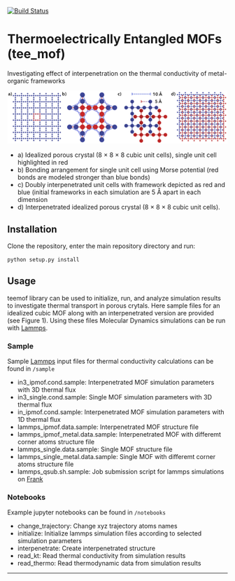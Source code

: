 [![Build Status](https://travis-ci.org/kbsezginel/tee_mof.svg?branch=master)](https://travis-ci.org/kbsezginel/tee_mof)
# Thermoelectrically Entangled MOFs (tee_mof)
Investigating effect of interpenetration on the thermal conductivity of metal-organic frameworks

![alt text][Fig1]

- a) Idealized porous crystal (8 × 8 × 8 cubic unit cells), single unit cell highlighted in red
- b) Bonding arrangement for single unit cell using Morse potential (red bonds are modeled stronger than blue bonds)
- c) Doubly interpenetrated unit cells with framework depicted as red and blue (initial frameworks in each simulation are 5 Å apart in each dimension
- d) Interpenetrated idealized porous crystal (8 × 8 × 8 cubic unit cells).

## Installation

Clone the repository, enter the main repository directory and run:

```
python setup.py install
```

## Usage
teemof library can be used to initialize, run, and analyze simulation results to investigate thermal transport in porous crytals. Here sample files for an idealized cubic MOF along with an interpenetrated version are provided (see Figure 1). Using these files Molecular Dynamics simulations can be run with [Lammps].

### Sample
Sample [Lammps] input files for thermal conductivity calculations can be found in `/sample`

- in3_ipmof.cond.sample: Interpenetrated MOF simulation parameters with 3D thermal flux
- in3_single.cond.sample: Single MOF simulation parameters with 3D thermal flux
- in_ipmof.cond.sample: Interpenetrated MOF simulation parameters with 1D thermal flux
- lammps_ipmof.data.sample: Interpenetrated MOF structure file
- lammps_ipmof_metal.data.sample: Interpenetrated MOF with differemt corner atoms structure file
- lammps_single.data.sample: Single MOF structure file
- lammps_single_metal.data.sample: Single MOF with differemt corner atoms structure file
- lammps_qsub.sh.sample: Job submission script for lammps simulations on [Frank]

### Notebooks
Example jupyter notebooks can be found in `/notebooks`

- change_trajectory: Change xyz trajectory atoms names
- initialize: Initialize lammps simulation files according to selected simulation parameters
- interpenetrate: Create interpenetrated structure
- read_kt: Read thermal conductivity from simulation results
- read_thermo: Read thermodynamic data from simulation results

-------------------------------------------------------------------------
[Fig1]: https://github.com/kbsezginel/tee_mof/blob/master/docs/img/Fig1.png "Structures"
[Lammps]: http://lammps.sandia.gov/ "Lammps home page"
[Frank]: http://core.sam.pitt.edu/frank "Frank home page"
